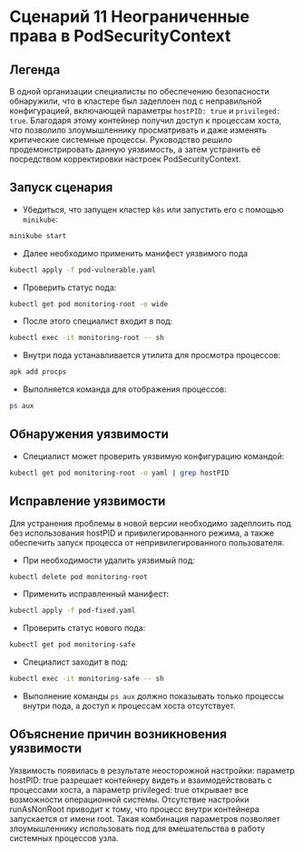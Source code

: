 # Сценарий 11 Неограниченные права в PodSecurityContext
## Легенда
В одной организации специалисты по обеспечению безопасности обнаружили, что в кластере был задеплоен под с неправильной конфигурацией, включающей параметры `hostPID: true` и `privileged: true`. Благодаря этому контейнер получил доступ к процессам хоста, что позволило злоумышленнику просматривать и даже изменять критические системные процессы. Руководство решило продемонстрировать данную уязвимость, а затем устранить её посредством корректировки настроек PodSecurityContext.

## Запуск сценария
- Убедиться, что запущен кластер `k8s` или запустить его с помощью `minikube`:
```sh
minikube start
```
- Далее необходимо применить манифест уязвимого пода
```sh
kubectl apply -f pod-vulnerable.yaml
```

- Проверить статус пода:
```sh
kubectl get pod monitoring-root -o wide
```

- После этого специалист входит в под:
```sh
kubectl exec -it monitoring-root -- sh
```

- Внутри пода устанавливается утилита для просмотра процессов:
```sh
apk add procps
```

- Выполняется команда для отображения процессов:
```sh
ps aux
```

## Обнаружения уязвимости
- Специалист может проверить уязвимую конфигурацию командой:
```sh
kubectl get pod monitoring-root -o yaml | grep hostPID
```

## Исправление уязвимости
Для устранения проблемы в новой версии необходимо задеплоить под без использования hostPID и привилегированного режима, а также обеспечить запуск процесса от непривилегированного пользователя.

- При необходимости удалить уязвимый под:
```sh
kubectl delete pod monitoring-root
```

- Применить исправленный манифест:
```sh
kubectl apply -f pod-fixed.yaml
```

- Проверить статус нового пода:
```sh
kubectl get pod monitoring-safe
```

- Специалист заходит в под:
```sh
kubectl exec -it monitoring-safe -- sh
```

- Выполнение команды `ps aux` должно показывать только процессы внутри пода, а доступ к процессам хоста отсутствует.

## Объяснение причин возникновения уязвимости
Уязвимость появилась в результате неосторожной настройки: параметр hostPID: true разрешает контейнеру видеть и взаимодействовать с процессами хоста, а параметр privileged: true открывает все возможности операционной системы. Отсутствие настройки runAsNonRoot приводит к тому, что процесс внутри контейнера запускается от имени root. Такая комбинация параметров позволяет злоумышленнику использовать под для вмешательства в работу системных процессов узла.








